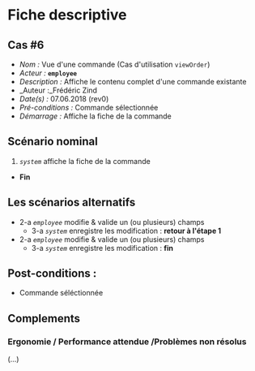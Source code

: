# Fiche descriptive

## Cas \#6
* _Nom :_ Vue d'une commande (Cas d'utilisation `viewOrder`)
* _Acteur :_  **`employee`**
* _Description :_ Affiche le contenu complet d'une commande existante
* _Auteur :_Frédéric Zind
* _Date(s) :_ 07.06.2018 (rev0)
* _Pré-conditions :_ Commande sélectionnée
* _Démarrage :_ Affiche la fiche de la commande

## Scénario nominal
1. _`system`_ affiche la fiche de la commande
* **Fin**

## Les scénarios alternatifs
* 2-a _`employee`_ modifie & valide un (ou plusieurs) champs
    * 3-a _`system`_ enregistre les modification : **retour à l'étape 1**
* 2-a _`employee`_ modifie & valide un (ou plusieurs) champs
    * 3-a _`system`_ enregistre les modification : **fin**

## Post-conditions :
* Commande séléctionnée

## Complements

### Ergonomie / Performance attendue /Problèmes non résolus
(…)
